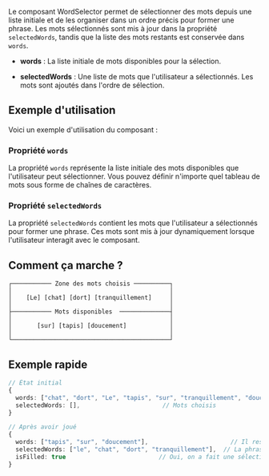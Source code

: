 Le composant WordSelector permet de sélectionner des mots depuis une liste initiale et de les organiser
dans un ordre précis pour former une phrase. Les mots sélectionnés sont mis à jour dans la propriété
`selectedWords`, tandis que la liste des mots restants est conservée dans `words`.

- **words** :
La liste initiale de mots disponibles pour la sélection.

- **selectedWords** :
Une liste de mots que l'utilisateur a sélectionnés. Les mots sont ajoutés dans l'ordre de sélection.

## Exemple d'utilisation

Voici un exemple d'utilisation du composant :

### Propriété `words`

La propriété `words` représente la liste initiale des mots disponibles que l'utilisateur peut sélectionner.
Vous pouvez définir n'importe quel tableau de mots sous forme de chaînes de caractères.

### Propriété `selectedWords`

La propriété `selectedWords` contient les mots que l'utilisateur a sélectionnés pour former une phrase.
Ces mots sont mis à jour dynamiquement lorsque l'utilisateur interagit avec le composant.

## Comment ça marche ?

```text
┌─────────── Zone des mots choisis ──────────┐
│                                            │
│    [Le] [chat] [dort] [tranquillement]     │
│                                            │
├─────────── Mots disponibles  ──────────────┤
│                                            │
│       [sur] [tapis] [doucement]            │
│                                            │
└────────────────────────────────────────────┘
```

## Exemple rapide

```typescript
// État initial
{
  words: ["chat", "dort", "Le", "tapis", "sur", "tranquillement", "doucement"], // Mots disponibles
  selectedWords: [],                       // Mots choisis
}

// Après avoir joué
{
  words: ["tapis", "sur", "doucement"],                       // Il reste "tapis"
  selectedWords: ["le", "chat", "dort", "tranquillement"],  // La phrase en construction
  isFilled: true                          // Oui, on a fait une sélection !
}
```

